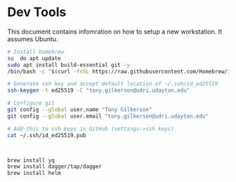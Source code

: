 # Dev Tools

This document contains infomration on how to setup a new workstation. It assumes Ubuntu.


```sh
# Install homebrew
su  do apt update
sudo apt install build-essential git -y
/bin/bash -c "$(curl -fsSL https://raw.githubusercontent.com/Homebrew/install/HEAD/install.sh)"

# Generate ssh key and accept default location of ~/.ssh/id_ed25519
ssh-keygen -t ed25519 -C "tony.gilkerson@udri.udayton.edu"

# Configure git
git config --global user.name "Tony Gilkerson"
git config --global user.email "tony.gilkerson@udri.udayton.edu"

# Add this to ssh keys in GitHub (settings->ssh keys)
cat ~/.ssh/id_ed25519.pub



brew install yq 
brew install dagger/tap/dagger
brew install helm

